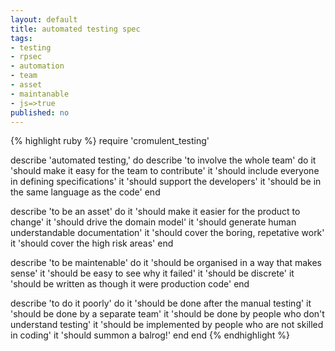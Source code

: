 ```yaml
---
layout: default
title: automated testing spec
tags:
- testing
- rpsec
- automation
- team
- asset
- maintanable
- js=>true
published: no
---
```

{% highlight ruby %}
require 'cromulent_testing'

describe 'automated testing,' do
  describe 'to involve the whole team' do
    it 'should make it easy for the team to contribute'
    it 'should include everyone in defining specifications'
    it 'should support the developers'
    it 'should be in the same language as the code'
  end

  describe 'to be an asset' do
    it 'should make it easier for the product to change'
    it 'should drive the domain model'
    it 'should generate human understandable documentation'
    it 'should cover the boring, repetative work'
    it 'should cover the high risk areas'
  end

  describe 'to be maintenable' do
    it 'should be organised in a way that makes sense'
    it 'should be easy to see why it failed'
    it 'should be discrete'
    it 'should be written as though it were production code'
  end

  describe 'to do it poorly' do
    it 'should be done after the manual testing'
    it 'should be done by a separate team'
    it 'should be done by people who don\'t understand testing'
    it 'should be implemented by people who are not skilled in coding'
    it 'should summon a balrog!'
  end
end
{% endhighlight %}
